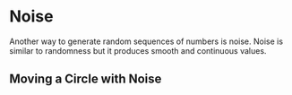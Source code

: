 # Noise

Another way to generate random sequences of numbers is noise.  Noise is similar to randomness but it produces smooth and continuous values.


## Moving a Circle with Noise


